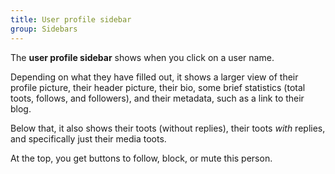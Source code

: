 ```yaml
---
title: User profile sidebar
group: Sidebars
---
```


The **user profile sidebar** shows when you click on a user name.

Depending on what they have filled out, it shows a larger view of their profile picture, their header picture, their bio, some brief statistics (total toots, follows, and followers), and their metadata, such as a link to their blog.

Below that, it also shows their toots (without replies), their toots _with_ replies, and specifically just their media toots.

At the top, you get buttons to follow, block, or mute this person.
